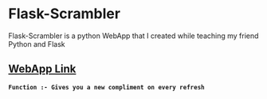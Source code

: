 # Flask-Scrambler
Flask-Scrambler is a python WebApp that I created while teaching my friend Python and Flask

## [WebApp Link](https://scrambler-flask.herokuapp.com/)

**`Function :- Gives you a new compliment on every refresh`** 
